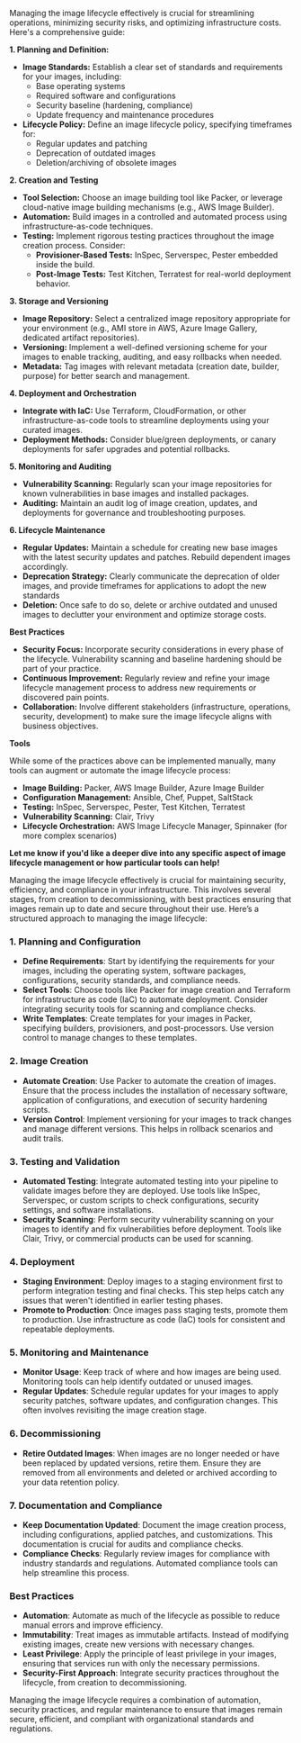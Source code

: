 Managing the image lifecycle effectively is crucial for streamlining operations, minimizing security risks, and optimizing infrastructure costs. Here's a comprehensive guide:

**1. Planning and Definition:**

* **Image Standards:** Establish a clear set of standards and requirements for your images, including:
    * Base operating systems
    * Required software and configurations
    * Security baseline (hardening, compliance)
    * Update frequency and maintenance procedures
* **Lifecycle Policy:** Define an image lifecycle policy, specifying timeframes for:
    * Regular updates and patching
    * Deprecation of outdated images
    * Deletion/archiving of obsolete images

**2. Creation and Testing**

* **Tool Selection:** Choose an image building tool like Packer, or leverage cloud-native image building mechanisms (e.g., AWS Image Builder).
* **Automation:** Build images in a controlled and automated process using infrastructure-as-code techniques.
* **Testing:** Implement rigorous testing practices throughout the image creation process. Consider:
    * **Provisioner-Based Tests:** InSpec, Serverspec, Pester embedded inside the build.
    * **Post-Image Tests:** Test Kitchen, Terratest for real-world deployment behavior.

**3. Storage and Versioning**

* **Image Repository:** Select a centralized image repository appropriate for your environment (e.g., AMI store in AWS, Azure Image Gallery, dedicated artifact repositories).
* **Versioning:** Implement a well-defined versioning scheme for your images to enable tracking, auditing, and easy rollbacks when needed.
* **Metadata:** Tag images with relevant metadata (creation date, builder, purpose) for better search and management.

**4. Deployment and Orchestration**

* **Integrate with IaC:** Use Terraform, CloudFormation, or other infrastructure-as-code tools to streamline deployments using your curated images. 
* **Deployment Methods:** Consider blue/green deployments, or canary deployments for safer upgrades and potential rollbacks. 

**5. Monitoring and Auditing**

* **Vulnerability Scanning:** Regularly scan your image repositories for known vulnerabilities in base images and installed packages.
* **Auditing:** Maintain an audit log of image creation, updates, and deployments for governance and troubleshooting purposes.

**6. Lifecycle Maintenance**

* **Regular Updates:** Maintain a schedule for creating new base images with the latest security updates and patches. Rebuild dependent images accordingly.
* **Deprecation Strategy:** Clearly communicate the deprecation of older images, and provide timeframes for applications to adopt the new standards
* **Deletion:** Once safe to do so, delete or archive outdated and unused images to declutter your environment and optimize storage costs.

**Best Practices**

* **Security Focus:** Incorporate security considerations in every phase of the lifecycle. Vulnerability scanning and baseline hardening should be part of your practice.
* **Continuous Improvement:** Regularly review and refine your image lifecycle management process to address new requirements or discovered pain points.
* **Collaboration:** Involve different stakeholders (infrastructure, operations, security, development) to make sure the image lifecycle aligns with business objectives.

**Tools**

While some of the practices above can be implemented manually, many tools can augment or automate the image lifecycle process:

* **Image Building:** Packer, AWS Image Builder, Azure Image Builder
* **Configuration Management:** Ansible, Chef, Puppet, SaltStack
* **Testing:** InSpec, Serverspec, Pester, Test Kitchen, Terratest
* **Vulnerability Scanning:** Clair, Trivy
* **Lifecycle Orchestration:** AWS Image Lifecycle Manager, Spinnaker (for more complex scenarios)

**Let me know if you'd like a deeper dive into any specific aspect of image lifecycle management or  how particular tools can help!** 

Managing the image lifecycle effectively is crucial for maintaining security, efficiency, and compliance in your infrastructure. This involves several stages, from creation to decommissioning, with best practices ensuring that images remain up to date and secure throughout their use. Here’s a structured approach to managing the image lifecycle:

### 1. **Planning and Configuration**

- **Define Requirements**: Start by identifying the requirements for your images, including the operating system, software packages, configurations, security standards, and compliance needs.
- **Select Tools**: Choose tools like Packer for image creation and Terraform for infrastructure as code (IaC) to automate deployment. Consider integrating security tools for scanning and compliance checks.
- **Write Templates**: Create templates for your images in Packer, specifying builders, provisioners, and post-processors. Use version control to manage changes to these templates.

### 2. **Image Creation**

- **Automate Creation**: Use Packer to automate the creation of images. Ensure that the process includes the installation of necessary software, application of configurations, and execution of security hardening scripts.
- **Version Control**: Implement versioning for your images to track changes and manage different versions. This helps in rollback scenarios and audit trails.

### 3. **Testing and Validation**

- **Automated Testing**: Integrate automated testing into your pipeline to validate images before they are deployed. Use tools like InSpec, Serverspec, or custom scripts to check configurations, security settings, and software installations.
- **Security Scanning**: Perform security vulnerability scanning on your images to identify and fix vulnerabilities before deployment. Tools like Clair, Trivy, or commercial products can be used for scanning.

### 4. **Deployment**

- **Staging Environment**: Deploy images to a staging environment first to perform integration testing and final checks. This step helps catch any issues that weren't identified in earlier testing phases.
- **Promote to Production**: Once images pass staging tests, promote them to production. Use infrastructure as code (IaC) tools for consistent and repeatable deployments.

### 5. **Monitoring and Maintenance**

- **Monitor Usage**: Keep track of where and how images are being used. Monitoring tools can help identify outdated or unused images.
- **Regular Updates**: Schedule regular updates for your images to apply security patches, software updates, and configuration changes. This often involves revisiting the image creation stage.

### 6. **Decommissioning**

- **Retire Outdated Images**: When images are no longer needed or have been replaced by updated versions, retire them. Ensure they are removed from all environments and deleted or archived according to your data retention policy.

### 7. **Documentation and Compliance**

- **Keep Documentation Updated**: Document the image creation process, including configurations, applied patches, and customizations. This documentation is crucial for audits and compliance checks.
- **Compliance Checks**: Regularly review images for compliance with industry standards and regulations. Automated compliance tools can help streamline this process.

### Best Practices

- **Automation**: Automate as much of the lifecycle as possible to reduce manual errors and improve efficiency.
- **Immutability**: Treat images as immutable artifacts. Instead of modifying existing images, create new versions with necessary changes.
- **Least Privilege**: Apply the principle of least privilege in your images, ensuring that services run with only the necessary permissions.
- **Security-First Approach**: Integrate security practices throughout the lifecycle, from creation to decommissioning.

Managing the image lifecycle requires a combination of automation, security practices, and regular maintenance to ensure that images remain secure, efficient, and compliant with organizational standards and regulations.
